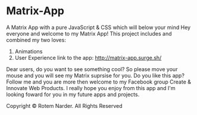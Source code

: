 # Matrix-App
A Matrix App with a pure JavaScript &amp; CSS which will below your mind 
Hey everyone and welcome to my Matrix App!
This project includes and combined my two loves:
1) Animations
2) User Experience
link to the app:  http://matrix-app.surge.sh/

Dear users, do you want to see something cool? 
So please move your mouse and you will see my Matrix suprsise for you.
Do you like this app? Follow me and you are more then welcome to my Facebook group Create & Innovate Web Products.
I really hope you enjoy from this app and I'm looking foward for you in my future apps and projects.

Copyright © Rotem Narder. All Rights Reserved
